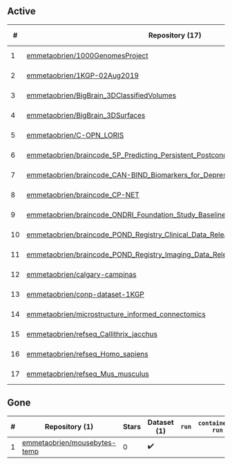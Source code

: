 ## Active
| # | Repository (17) | Stars (3) | Dataset (17) | `run` | `containers-run` | Last Modified |
| --- | --- | --- | --- | --- | --- | --- |
| 1 | [emmetaobrien/1000GenomesProject](https://github.com/emmetaobrien/1000GenomesProject) | 2 | :heavy_check_mark: |  |  | 2021-11-08 21:09:34+00:00 |
| 2 | [emmetaobrien/1KGP-02Aug2019](https://github.com/emmetaobrien/1KGP-02Aug2019) | 0 | :heavy_check_mark: |  |  | 2019-08-02 17:28:13+00:00 |
| 3 | [emmetaobrien/BigBrain_3DClassifiedVolumes](https://github.com/emmetaobrien/BigBrain_3DClassifiedVolumes) | 0 | :heavy_check_mark: |  |  | 2021-03-09 15:34:50+00:00 |
| 4 | [emmetaobrien/BigBrain_3DSurfaces](https://github.com/emmetaobrien/BigBrain_3DSurfaces) | 1 | :heavy_check_mark: |  |  | 2021-04-09 16:04:31+00:00 |
| 5 | [emmetaobrien/C-OPN_LORIS](https://github.com/emmetaobrien/C-OPN_LORIS) | 0 | :heavy_check_mark: |  |  | 2022-06-15 15:39:28+00:00 |
| 6 | [emmetaobrien/braincode_5P_Predicting_Persistent_Postconcussive_Problems_in_Pediatric](https://github.com/emmetaobrien/braincode_5P_Predicting_Persistent_Postconcussive_Problems_in_Pediatric) | 0 | :heavy_check_mark: |  |  | 2024-03-05 20:52:53+00:00 |
| 7 | [emmetaobrien/braincode_CAN-BIND_Biomarkers_for_Depression_Baseline_Data_Release](https://github.com/emmetaobrien/braincode_CAN-BIND_Biomarkers_for_Depression_Baseline_Data_Release) | 0 | :heavy_check_mark: |  |  | 2024-03-05 21:03:11+00:00 |
| 8 | [emmetaobrien/braincode_CP-NET](https://github.com/emmetaobrien/braincode_CP-NET) | 0 | :heavy_check_mark: |  |  | 2024-03-05 20:30:14+00:00 |
| 9 | [emmetaobrien/braincode_ONDRI_Foundation_Study_Baseline_Data_Release](https://github.com/emmetaobrien/braincode_ONDRI_Foundation_Study_Baseline_Data_Release) | 0 | :heavy_check_mark: |  |  | 2023-11-24 16:56:57+00:00 |
| 10 | [emmetaobrien/braincode_POND_Registry_Clinical_Data_Release](https://github.com/emmetaobrien/braincode_POND_Registry_Clinical_Data_Release) | 0 | :heavy_check_mark: |  |  | 2023-01-26 19:07:43+00:00 |
| 11 | [emmetaobrien/braincode_POND_Registry_Imaging_Data_Release](https://github.com/emmetaobrien/braincode_POND_Registry_Imaging_Data_Release) | 0 | :heavy_check_mark: |  |  | 2023-11-24 16:59:31+00:00 |
| 12 | [emmetaobrien/calgary-campinas](https://github.com/emmetaobrien/calgary-campinas) | 0 | :heavy_check_mark: |  |  | 2020-12-14 14:11:56+00:00 |
| 13 | [emmetaobrien/conp-dataset-1KGP](https://github.com/emmetaobrien/conp-dataset-1KGP) | 0 | :heavy_check_mark: |  |  | 2019-06-07 18:42:20+00:00 |
| 14 | [emmetaobrien/microstructure_informed_connectomics](https://github.com/emmetaobrien/microstructure_informed_connectomics) | 0 | :heavy_check_mark: |  |  | 2021-08-19 13:11:47+00:00 |
| 15 | [emmetaobrien/refseq_Callithrix_jacchus](https://github.com/emmetaobrien/refseq_Callithrix_jacchus) | 0 | :heavy_check_mark: |  |  | 2022-10-17 14:14:24+00:00 |
| 16 | [emmetaobrien/refseq_Homo_sapiens](https://github.com/emmetaobrien/refseq_Homo_sapiens) | 0 | :heavy_check_mark: |  |  | 2020-08-26 20:23:01+00:00 |
| 17 | [emmetaobrien/refseq_Mus_musculus](https://github.com/emmetaobrien/refseq_Mus_musculus) | 0 | :heavy_check_mark: |  |  | 2023-04-14 19:10:42+00:00 |

## Gone
| # | Repository (1) | Stars | Dataset (1) | `run` | `containers-run` | Last Modified |
| --- | --- | --- | --- | --- | --- | --- |
| 1 | [emmetaobrien/mousebytes-temp](https://github.com/emmetaobrien/mousebytes-temp) | 0 | :heavy_check_mark: |  |  | — |
